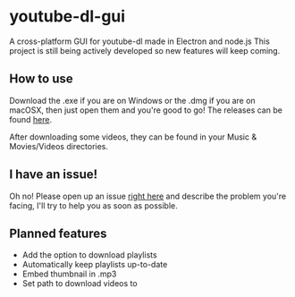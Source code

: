 # youtube-dl-gui
A cross-platform GUI for youtube-dl made in Electron and node.js
This project is still being actively developed so new features will keep coming.

## How to use
Download the .exe if you are on Windows or the .dmg if you are on macOSX, then just open them and you're good to go!
The releases can be found [here](https://github.com/jely2002/youtube-dl-gui/releases).

After downloading some videos, they can be found in your Music & Movies/Videos directories.

## I have an issue!
Oh no! Please open up an issue [right here](https://github.com/jely2002/youtube-dl-gui/issues) and describe the problem you're facing, I'll try to help you as soon as possible. 

## Planned features
- Add the option to download playlists
- Automatically keep playlists up-to-date
- Embed thumbnail in .mp3
- Set path to download videos to
